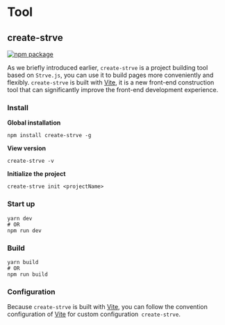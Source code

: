 # Tool

## create-strve
<a href="https://npmjs.com/package/create-strve"><img src="https://badgen.net/npm/v/create-strve" alt="npm package"></a>

As we briefly introduced earlier, `create-strve` is a project building tool based on `Strve.js`, you can use it to build pages more conveniently and flexibly. `create-strve` is built with [Vite](https://vitejs.dev/), it is a new front-end construction tool that can significantly improve the front-end development experience.

### Install

**Global installation**

```shell
npm install create-strve -g
```

**View version**
```shell
create-strve -v
```

**Initialize the project**
```shell
create-strve init <projectName>
```

### Start up

```shell
yarn dev
# OR
npm run dev
```

### Build

```shell
yarn build
# OR
npm run build
```

### Configuration

Because `create-strve` is built with [Vite](https://vitejs.dev/), you can follow the convention configuration of [Vite](https://vitejs.dev/) for custom configuration` create-strve`.